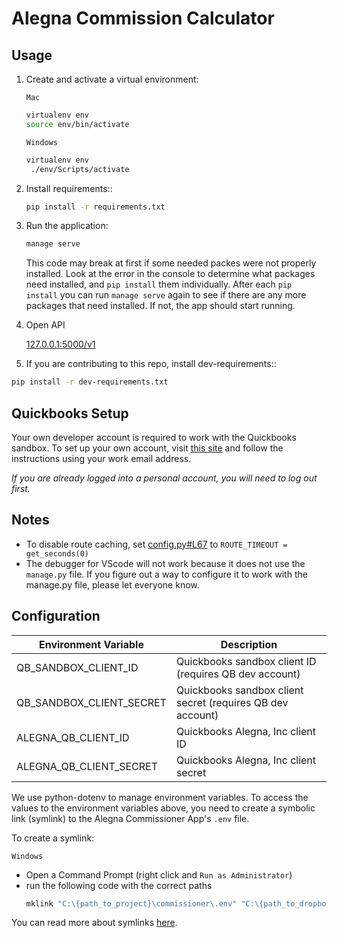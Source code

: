 # Alegna Commission Calculator

## Usage

1. Create and activate a virtual environment:

    `Mac`
    ```bash
    virtualenv env
    source env/bin/activate
    ```
    `Windows`
    ```bash
    virtualenv env
     ./env/Scripts/activate
    ```

2. Install requirements::

    ```bash
    pip install -r requirements.txt
    ```

3. Run the application:

    ```bash
    manage serve
    ```
    This code may break at first if some needed packes were not properly installed. Look at the error in the console to determine what packages need installed, and `pip install` them individually. After each `pip install` you can run `manage serve` again to see if there are any more packages that need installed. If not, the app should start running.


4. Open API

    [127.0.0.1:5000/v1](http://127.0.0.1:5000/v1)

5. If you are contributing to this repo, install dev-requirements::

```bash
pip install -r dev-requirements.txt
```

## Quickbooks Setup
Your own developer account is required to work with the Quickbooks sandbox. To set up your own account, visit [this site](https://developer.intuit.com/app/developer/sandbox) and follow the instructions using your work email address.

*If you are already logged into a personal account, you will need to log out first.*

## Notes

- To disable route caching, set [config.py#L67](https://github.com/nerevu/commissioner/blob/6feb4945e2971fc5bf949b33fe7edfa124d7c218/config.py#L67) to `ROUTE_TIMEOUT = get_seconds(0)`
- The debugger for VScode will not work because it does not use the `manage.py` file. If you figure out a way to configure it to work with the manage.py file, please let everyone know.

## Configuration

Environment Variable | Description
---------------------|------------
QB_SANDBOX_CLIENT_ID | Quickbooks sandbox client ID (requires QB dev account)
QB_SANDBOX_CLIENT_SECRET | Quickbooks sandbox client secret (requires QB dev account)
ALEGNA_QB_CLIENT_ID | Quickbooks Alegna, Inc client ID
ALEGNA_QB_CLIENT_SECRET | Quickbooks Alegna, Inc client secret

We use python-dotenv to manage environment variables. To access the values to the environment variables above, you need to create a symbolic link (symlink) to the Alegna Commissioner App's `.env` file.

To create a symlink:

`Windows`
- Open a Command Prompt (right click and `Run as Administrator`)
- run the following code with the correct paths
    ```bash
    mklink "C:\{path_to_project}\commissioner\.env" "C:\{path_to_dropbox}\Nerevu Group Dropbox\Clients\Alegna\commissioner\.env"
    ```

You can read more about symlinks [here](https://www.maketecheasier.com/create-symbolic-links-windows10/).